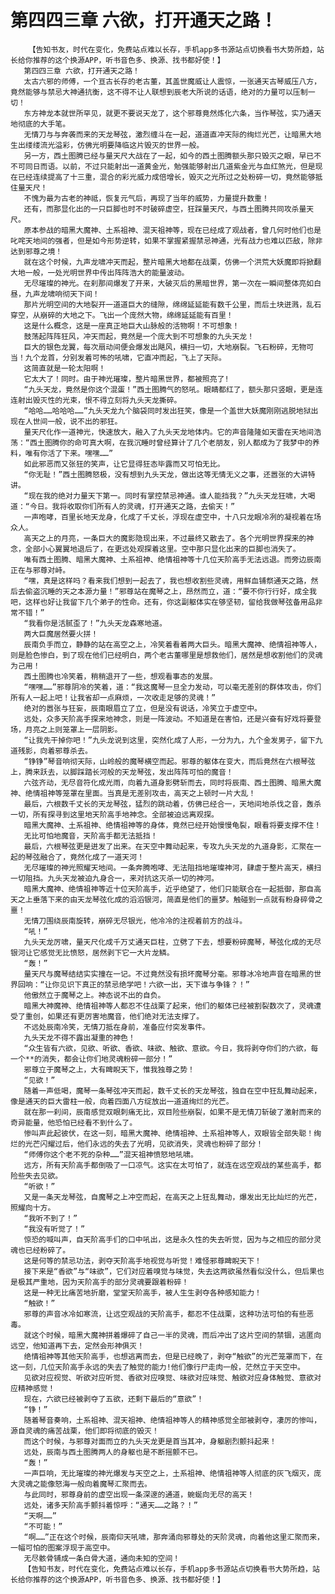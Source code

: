 # 第四四三章 六欲，打开通天之路！
        【告知书友，时代在变化，免费站点难以长存，手机app多书源站点切换看书大势所趋，站长给你推荐的这个换源APP，听书音色多、换源、找书都好使！】
       第四四三章 六欲，打开通天之路！
       太古六邪的师傅，一个亘古长存的老古董，其盖世魔威让人震惊，一张通天古琴威压八方，竟然能够与禁忌大神通抗衡，这不得不让人联想到辰老大所说的话语，绝对的力量可以压制一切！
       东方神龙本就世所罕见，就更不要说天龙了，这个邪尊竟然炼化六条，当作琴弦，实乃通天地彻底的大手笔。
       无情刀与与奔袭而来的天龙琴弦，激烈缠斗在一起，道道直冲天际的绚烂光芒，让暗黑大地生出缕缕流光溢彩，仿佛光明要降临这片毁灭的世界一般。
       另一方，西土图腾已经与量天尺大战在了一起，如今的西土图腾额头那只毁灭之眼，早已不不可同日而语。以前，不过只能射出一道黄金光，勉强能够射出几道紫金光与血红煞光，但是现在已经连续提高了十三重，混合的彩光威力成倍增长，毁灭之光所过之处粉碎一切，竟然能够抵住量天尺！
       不愧为最为古老的神祗，恢复元气后，再现了当年的威势，力量提升数重！
       还有，而那显化出的一只巨脚也时不时破碎虚空，狂踩量天尺，与西土图腾共同攻杀量天尺。
       原本参战的暗黑大魔神、土系祖神、混天祖神等，现在已经成了观战者，曾几何时他们也是叱咤天地间的强者，但是如今形势逆转，如果不掌握紧握禁忌神通，光有战力也难以匹敌，除非达到邪尊之境！
       就在这个时候，九声龙啸冲天而起，整片暗黑大地都在战栗，仿佛一个洪荒大妖魔即将掀翻大地一般，一处光明世界中传出阵阵浩大的能量波动。
       无尽璀璨的神光。在刹那间爆发了开来，大破灭后的黑暗世界，第一次在一瞬间整体亮如白昼，九声龙啸响彻天下间！
       那片光明空间的大地裂开一道道巨大的缝隙，绵绵延延能有数千公里，而后土块迸溅，乱石穿空，从崩碎的大地之下。飞出一个庞然大物，绵绵延延能有百里！
       这是什么概念，这是一座真正地巨大山脉般的活物啊！不可想象！
       鼓荡起阵阵狂风，冲天而起，竟然是一个庞大到不可想象的九头天龙！
       巨大的银色龙翼，每次扇动间便会爆发出飓风，横扫一切，大地崩裂。飞石粉碎，无物可当！九个龙首，分别发着可怖的吼啸，它直冲而起，飞上了天际。
       这简直就是一轮太阳啊！
       它太大了！同时。由于神光璀璨，整片暗黑世界，都被照亮了!
       “九头天龙，竟然是你这个混蛋！”西土图腾气的怒吼。眼睛都红了，额头那只竖眼，更是连连射出毁灭性的光束，恨不得立刻将九头天龙撕碎。
       “哈哈……哈哈哈……”九头天龙九个脑袋同时发出狂笑，像是一个盖世大妖魔刚刚逃脱地狱出现在人世间一般，说不出的邪狂。
       量天尺化作一道神光，快速放大，融入了九头天龙地体内。它的声音隆隆如天雷在天地间浩荡：“西土图腾你的命可真大啊，在我沉睡时曾经算计了几个老朋友，别人都成为了我梦中的养料，唯有你活了下来。嘿嘿……”
       如此邪恶而又张狂的笑声，让它显得狂态毕露而又可怕无比。
       “你无耻！”西土图腾怒极，没有想到九头天龙，做出这等无情无义之事，还嚣张的大讲特讲。
       “现在我的绝对力量天下第一。同时有掌控禁忌神通。谁人能挡我？”九头天龙狂啸，大喝道：“今日。我将收取你们所有人的灵魂，打开通天之路，去偷天！”
       一声咆哮，百里长地天龙身，化成了千丈长，浮现在虚空中，十八只龙眼冷冽的凝视着在场众人。
       高天之上的月亮，一条巨大的魔影隐现出来，不过最终又散去了。各个光明世界探来的神念，全部小心翼翼地退后了，在更远处观探着这里。空中那只显化出来的巨脚也消失了。
       唯有西土图腾、暗黑大魔神、土系祖神、绝情祖神等十几位天阶高手无法远退。而旁边辰南正在与邪尊对峙。
       “嘿，真是这样吗？看来我们想到一起去了，我也想收割些灵魂，用鲜血铺祭通天之路，然后去偷盗沉睡的天之本源力量！”邪尊站在魔琴之上，昂然而立，道：“要不你行行好，成全我吧，这样也好让我留下几个弟子的性命。还有，你这副躯体实在够坚韧，留给我做琴弦备用品非常不错！”
       “我看你是活腻歪了！”九头天龙森寒地道。
       两大巨魔居然要火拼！
       辰南负手而立，静静的站在高空之上，冷笑着看着两大巨头。暗黑大魔神、绝情祖神等人，则是脸色惨白，到了现在他们已经明白，两个老古董哪里是想救他们，居然是想收割他们的灵魂为己用！
       西土图腾也冷笑着，稍稍退开了一些，想观看事态的发展。
       “嘿嘿……”邪尊阴冷的笑着，道：“我这魔琴一旦全力发动，可以毫无差别的群体攻击，你们所有人一起上吧！让我省却一点麻烦，一次收走足够的灵魂！”
       绝对的嚣张与狂妄，辰南眼眉立了立，但是没有说话，冷笑立于虚空中。
       远处，众多天阶高手探来地神念，则是一阵波动。不知道是在害怕，还是兴奋有好戏将要登场，月亮之上则笼罩上一层阴影。
       “让我先干掉你吧！”九头龙说到这里，突然化成了人形，一分为九，九个金发男子，留下九道残影，向着邪尊杀去。
       “铮铮”琴音响彻天际，山岭般的魔琴横空而起。邪尊的躯体在变大，而后竟然在六根琴弦上，腾来跃去，以脚踩踏长河般的天龙琴弦，发出阵阵可怕的魔音！
       六弦齐动，无尽音符化成光雨，向着九道身影劈斩而去，同时将辰南、西土图腾、暗黑大魔神、绝情祖神等笼罩在里面。当真是无差别攻击，高天之上顿时一片大乱！
       最后，六根数千丈长的天龙琴弦，猛烈的跳动着，仿佛已经合一，天地间地杀伐之音，轰杀一切，所有探寻到这里地天阶高手地神念。全部被迫远离观探。
       暗黑大魔神、土系祖神、绝情祖神等的身体，竟然已经开始慢慢龟裂，眼看将要支撑不住！
       无比可怕地魔音，天阶高手都无法抵挡！
       最后，六根琴弦更是迸发了出来。在天空中舞动起来，专攻九头天龙的九道身影，汇聚在一起的琴弦融合了，竟然化成了一道天河！
       无尽璀璨的神光照耀天地间。一条奔腾咆哮、无法阻挡地璀璨神河，肆虐于整片高天，横扫一切阻挡。九头天龙被迫九身合一，来对抗这灭杀一切的神河。
       暗黑大魔神、绝情祖神等近十位天阶高手，近乎绝望了，他们只能联合在一起抵御，那自高天之上垂落下来的由天龙琴弦化成的滔滔银河，简直是他们的噩梦。触碰到一点就有粉身碎骨之噩！
       无情刀围绕辰南旋转，崩碎无尽银光，他冷冷的注视着前方的战斗。
       “吼！”
       九头天龙厉啸，量天尺化成千万丈通天巨柱，立劈了下去，想要粉碎魔琴，琴弦化成的无尽银河让它感觉无比愤怒，居然剥下它一大片龙鳞。
       “轰！”
       量天尺与魔琴结结实实撞在一记。不过竟然没有损坏魔琴分毫。邪尊冰冷地声音在暗黑的世界回响：“让你见识下真正的禁忌绝学吧！六欲一出，天下谁与争锋？！”
       他傲然立于魔琴之上。神态说不出的自负。
       暗黑大神魔神、绝情祖神等人都忍不住战栗了起来，他们的躯体已经被割裂数次了，灵魂遭受了重创，如果还有更厉害地魔音，他们绝对无法支撑了。
       不远处辰南冷笑，无情刀抵在身前，准备应付突发事件。
       九头天龙不得不露出凝重的神色！
       “众生皆有六欲，见欲、听欲、香欲、味欲、触欲、意欲。今日，我将剥夺你们的六欲，每一个**的消失，都会让你们地灵魂粉碎一部分！”
       邪尊立于魔琴之上，大有睥睨天下，惟我独尊之势！
       “见欲！”
       随着一声低喝，魔琴一条琴弦冲天而起，数千丈长的天龙琴弦，独自在空中狂乱舞动起来，像是通天的巨大雷柱一般，向着四面八方绽放出一道道绚烂的光芒。
       就在那一刹间，辰南感觉双眼刺痛无比，双目险些崩裂，如果不是无情刀斩破了激射而来的奇异能量，他恐怕已经看不到什么了。
       惨叫声此起彼伏，在这一刻，暗黑大魔神、绝情祖神、土系祖神等人，双眼皆全部失聪！绚烂的光芒闪耀过后，他们永远的失去了光明，见欲消失，灵魂也粉碎了部分！
       “师傅你这个老不死的杂种……”混天祖神愤怒地吼啸。
       远方，所有天阶高手都倒吸了一口凉气。这实在太可怕了，就连在远空观战的某些高手，都险些失去见欲。
       “听欲！”
       又是一条天龙琴弦，自魔琴之上冲空而起，在高天之上狂乱舞动，爆发出无比灿烂的光芒，照耀向十方。
       “我听不到了！”
       “我没有听觉了！”
       惊恐的喊叫声，自天阶高手们的口中吼出，这是永久性的失去听觉，因为与之相应的部分灵魂也已经粉碎了。
       这是何等的禁忌功法，剥夺天阶高手地视觉与听觉！难怪邪尊睥睨天下！
       接下来是“香欲”与“味欲”，它们对应着嗅觉与味觉，失去这两欲虽然看似没什么，但后果也是极其严重地，因为天阶高手的部分灵魂要跟着粉碎！
       这是一种无比痛苦地折磨，堂堂天阶高手，被人生生剥夺各种感知能力！
       “触欲！”
       邪尊的声音冰冷如寒流，让远空观战的天阶高手，都忍不住战栗，这种功法可怕的有些恶毒。
       就这个时候，暗黑大魔神拼着爆碎了自己一半的灵魂，而后冲出了这片空间的禁锢，逃匿向远空，他知道再下去，定然会形神俱灭！
       绝情祖神等其他天阶高手，也想逃离而去，但是已经晚了，剥夺“触欲”的光芒笼罩而下，在这一刻，几位天阶高手永远的失去了触觉的能力!他们像行尸走肉一般，茫然立于天空中。
       见欲对应视觉、听欲对应听觉、香欲对应嗅觉、味欲对应味觉、触欲对应身体触觉、意欲对应精神感觉！
       现在，六欲已经被剥夺了五欲，还剩下最后的“意欲”！
       “铮！”
       随着琴音奏响，土系祖神、混天祖神、绝情祖神等人的精神感觉全部被剥夺，凄厉的惨叫，源自灵魂的痛苦战栗，他们即将彻底的毁灭！
       而这个时候，与邪尊对面而立的九头天龙更是首当其冲，身躯剧烈颤抖起来！
       远处，辰南与西土图腾两人的身躯也是不断摇颤不已。
       “轰！”
       一声巨响，无比璀璨的神光爆发与天空之上，土系祖神、绝情祖神等人彻底的灰飞烟灭，庞大灵魂之能像怒海一般向着魔琴汇聚而去。
       与此同时，邪尊身前的虚空出现一条深邃的通道，蜿蜒向无尽的高天！
       远处，诸多天阶高手颤抖着惊呼：“通天……之路？！”
       “天啊……”
       “不可能！”
       “啊……”正在这个时候，辰南仰天吼啸，那奔涌向邪尊处的天阶灵魂，向着他这里汇聚而来，一幅可怕的图案浮现于高空中。
       无尽骸骨铺成一条白骨大道，通向未知的空间！
       【告知书友，时代在变化，免费站点难以长存，手机app多书源站点切换看书大势所趋，站长给你推荐的这个换源APP，听书音色多、换源、找书都好使！】